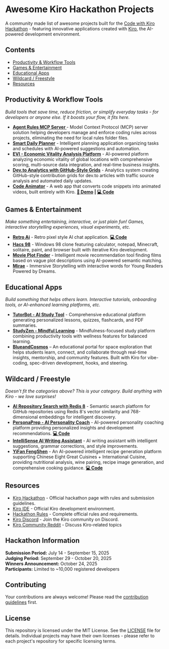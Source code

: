 # Awesome Kiro Hackathon Projects

A community made list of awesome projects built for the [Code with Kiro Hackathon](https://kiro.devpost.com/) - featuring innovative applications created with [Kiro](https://kiro.dev), the AI-powered development environment.

## Contents

- [Productivity & Workflow Tools](#productivity--workflow-tools)
- [Games & Entertainment](#games--entertainment)
- [Educational Apps](#educational-apps)
- [Wildcard / Freestyle](#wildcard--freestyle)
- [Resources](#resources)

## Productivity & Workflow Tools

*Build tools that save time, reduce friction, or simplify everyday tasks - for developers or anyone else. If it boosts your flow, it fits here.*

- **[Agent Rules MCP Server ](https://github.com/4regab/agent-rules-mcp)** - Model Context Protocol (MCP) server solution helping developers manage and enforce coding rules across projects, eliminating the need for local rules folder files.
- **[Smart Daily Planner](https://dev.to/kirodotdev/how-i-built-a-smart-daily-planner-using-kiro-in-a-day-kmi)** - Intelligent planning application organizing tasks and schedules with AI-powered suggestions and automation.
- **[EVI - Economic Vitality Analysis Platform](https://eviai.tech/)** - AI-powered platform analyzing economic vitality of global locations with comprehensive scoring, multi-source data integration, and real-time business insights.
- **[Dev.to Analytics with GitHub-Style Grids](https://github.com/gabrielkoo/devto-stats-github-action)** - Analytics system creating GitHub-style contribution grids for dev.to articles with traffic source analysis and automated daily updates.
- **[Code Animator](https://animate-code-pi.vercel.app/)** - A web app that converts code snippets into animated videos, built entirely with Kiro. **[🎥 Demo](https://www.youtube.com/watch?v=NJbMWKCa7eY) | [💻 Code](https://github.com/JohnVersus/animate_code/)**


## Games & Entertainment

*Make something entertaining, interactive, or just plain fun! Games, interactive storytelling experiences, visual experiments, etc.*

- **[Retro Ai](https://bot.lz-t.top/)** - Retro pixel style AI chat application. **[💻 Code](https://github.com/liu-ziting/retro-ai/blob/main/README_EN.md)**
- **[Hacs 98](https://devpost.com/software/hacs-98)** - Windows 98 clone featuring calculator, notepad, Minecraft, solitaire, paint, and browser built with iterative Kiro development. 
- **[Movie Plot Finder](https://dev.to/kirodotdev/i-built-a-movie-plot-finder-using-kiro-1f06)** - Intelligent movie recommendation tool finding films based on vague plot descriptions using AI-powered semantic matching.
- **[Mirae](https://github.com/RuntimeRenegade/mirae)** - Immersive Storytelling with interactive words for Young Readers Powered by Dreams.

## Educational Apps

*Build something that helps others learn. Interactive tutorials, onboarding tools, or AI-enhanced learning platforms, etc.*

- **[TutorBot - AI Study Tool](https://github.com/Emmy123222/Tutor)** - Comprehensive educational platform generating personalized lessons, quizzes, flashcards, and PDF summaries.
- **[StudyZen - Mindful Learning](https://dev.to/kirodotdev/studyzen-built-using-kiro-2p7i)** - Mindfulness-focused study platform combining productivity tools with wellness
  features for balanced learning.
- **[BlueandCosmos](https://www.blueandcosmos.com/index.html)** – An educational portal for space exploration that helps students learn, connect, and collaborate through real-time insights, mentorship, and community features. Built with Kiro for vibe-coding, spec-driven development, hooks, and steering.

## Wildcard / Freestyle

*Doesn't fit the categories above? This is your category. Build anything with Kiro - we love surprises!*

- **[AI Repository Search with Redis 8](https://dev.to/kirodotdev/building-an-ai-powered-repository-search-with-redis-8-vector-similarity-50pp)** - Semantic search platform for GitHub repositories using Redis 8's vector similarity and 768-dimensional embeddings for intelligent discovery.
- **[PersonaPrep - AI Personality Coach](https://dev.to/kirodotdev/building-personaprep-an-ai-personality-coach-with-kiro-8mn)** - AI-powered personality coaching platform providing personalized insights and development recommendations. **[💻 Code](https://github.com/vanichitkara/PersonaPrep)** 
- **[IntelliSense AI Writing Assistant](https://github.com/lxjeman/intellisense)** - AI writing assistant with intelligent suggestions, grammar corrections, and style improvements.
- **[YiFan FengShen](https://yffs.vercel.app/)** - An AI-powered intelligent recipe generation platform supporting Chinese Eight Great Cuisines + International Cuisine, providing nutritional analysis, wine pairing, recipe image generation, and comprehensive cooking guidance. **[💻 Code](https://github.com/liu-ziting/what-to-eat/blob/master/README_EN.md)**

## Resources

- [Kiro Hackathon](https://kiro.devpost.com/) - Official hackathon page with rules and submission guidelines.
- [Kiro IDE](https://kiro.dev) - Official Kiro development environment.
- [Hackathon Rules](https://kiro.devpost.com/rules) - Complete official rules and requirements.
- [Kiro Discord](https://discord.gg/kirodotdev) - Join the Kiro community on Discord.
- [Kiro Community Reddit](https://www.reddit.com/r/kiroIDE/) - Discuss Kiro-related topics

## Hackathon Information

**Submission Period:** July 14 - September 15, 2025  
**Judging Period:** September 29 - October 20, 2025  
**Winners Announcement:** October 24, 2025  
**Participants:** Limited to ~10,000 registered developers

## Contributing

Your contributions are always welcome! Please read the [contribution guidelines](CONTRIBUTING.md) first.


## License 

This repository is licensed under the MIT License. See the [LICENSE](LICENSE) file for details. Individual projects may have their own licenses - please refer to each project's repository for specific licensing terms.

